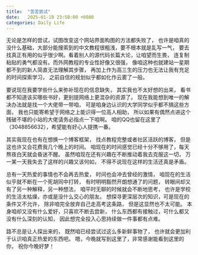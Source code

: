 ```yaml
---
title:  "苦苦尝试"
date:   2025-01-18 23:50:00 +0800
categories: Daily Life
---
```

无论是怎样的尝试，试图改变这个网站界面构图的方法都失败了，
也许是咱真的没什么基础，大部分能搜索到的中文教程很粗浅，要不根本就是乱写一气，
要去找真正有用的似乎很少啊。看着别人的源代码长篇大论，让咱望而生畏，
连复制粘贴的勇气都没有。而外网教程的专业性好像又很强，
像咱这种也就建站一星期都不到的新人简直无法理解其步骤，
再加上作为高三生的压力也无法让我有充足的时间探索学习，
之前自信的规划似乎都如化作云雾了一般。

要说现在我要学些什么来弥补现在的信息缺失，
其实我也不太好想的出来，
看书都不知道该买哪些书好，更别提网络上更混杂的资源了。
现在我能想到唯一的解决办法就是找一个大佬带一带咱，
可是咱身边认识的大学同学似乎都不搞这些方面，
我也只能寄希望于网络之上能识得一位高人相助，
所以如果有偶然点进这个残破不堪的小站的大佬请务必指点一下咱啊。
咱的QQ也留在这里了（3048856632），希望能有好心人提携一番。

其实我现在也有在想换一个博客框架，
找点教程完整或者社区活跃的博客，
但是这也许又会花费我几个晚上的时间。
咱现在的时间感觉已经十分不够用了，每天熬夜白天就会昏迷不醒。
虽然咱现在还有兴趣在不断推动着我去克服这一切，
万一某一天我失去了这样的兴趣又该何如，
不得不说现在这样的生活还真是矛盾。

总有一天热爱的事情也不会再去热爱，
时间也会冲去曾经的激情，
咱现在的生活似乎就不断在一个死胡同中打转，
有时明明豁然开朗想通了的问题，
转眼间却又有了另一种解释，另一种想法，
咱平时无聊的时候就会不断地思考，
也许是学校的生活太枯燥，亦或是没什么交心的朋友。
想探寻更深层次的知识，可是现在的条件又不允许，
除非咱完全放弃自己走高考这条路，
但是这显然也不太可能。
本身咱却又没有什么爱好，只喜欢不断去尝新，
什么东西都有接触过，可什么都又没有什么深刻的认知，
因此想完全投入心思持续做一件事都有点难。

路不总是让人探出来的，
既然咱已经尝试过这么多新鲜事物了，
也许就会更加利于认识咱真正热爱的东西吧。
嗯，今晚就写到这里了，非常感谢能看到这里的你，
祝你今晚好梦！
